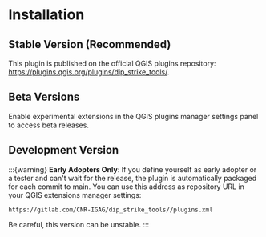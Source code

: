 # Installation

## Stable Version (Recommended)

This plugin is published on the official QGIS plugins repository: <https://plugins.qgis.org/plugins/dip_strike_tools/>.

## Beta Versions

Enable experimental extensions in the QGIS plugins manager settings panel to access beta releases.

## Development Version

:::{warning}
**Early Adopters Only**: If you define yourself as early adopter or a tester and can't wait for the release, the plugin is automatically packaged for each commit to main. You can use this address as repository URL in your QGIS extensions manager settings:

```url
https://gitlab.com/CNR-IGAG/dip_strike_tools//plugins.xml
```

Be careful, this version can be unstable.
:::

